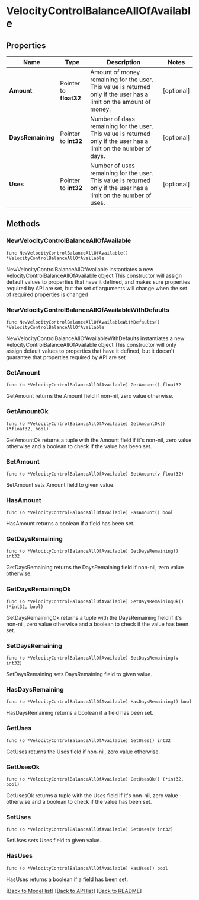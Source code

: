 # VelocityControlBalanceAllOfAvailable

## Properties

Name | Type | Description | Notes
------------ | ------------- | ------------- | -------------
**Amount** | Pointer to **float32** | Amount of money remaining for the user. This value is returned only if the user has a limit on the amount of money. | [optional] 
**DaysRemaining** | Pointer to **int32** | Number of days remaining for the user. This value is returned only if the user has a limit on the number of days. | [optional] 
**Uses** | Pointer to **int32** | Number of uses remaining for the user. This value is returned only if the user has a limit on the number of uses. | [optional] 

## Methods

### NewVelocityControlBalanceAllOfAvailable

`func NewVelocityControlBalanceAllOfAvailable() *VelocityControlBalanceAllOfAvailable`

NewVelocityControlBalanceAllOfAvailable instantiates a new VelocityControlBalanceAllOfAvailable object
This constructor will assign default values to properties that have it defined,
and makes sure properties required by API are set, but the set of arguments
will change when the set of required properties is changed

### NewVelocityControlBalanceAllOfAvailableWithDefaults

`func NewVelocityControlBalanceAllOfAvailableWithDefaults() *VelocityControlBalanceAllOfAvailable`

NewVelocityControlBalanceAllOfAvailableWithDefaults instantiates a new VelocityControlBalanceAllOfAvailable object
This constructor will only assign default values to properties that have it defined,
but it doesn't guarantee that properties required by API are set

### GetAmount

`func (o *VelocityControlBalanceAllOfAvailable) GetAmount() float32`

GetAmount returns the Amount field if non-nil, zero value otherwise.

### GetAmountOk

`func (o *VelocityControlBalanceAllOfAvailable) GetAmountOk() (*float32, bool)`

GetAmountOk returns a tuple with the Amount field if it's non-nil, zero value otherwise
and a boolean to check if the value has been set.

### SetAmount

`func (o *VelocityControlBalanceAllOfAvailable) SetAmount(v float32)`

SetAmount sets Amount field to given value.

### HasAmount

`func (o *VelocityControlBalanceAllOfAvailable) HasAmount() bool`

HasAmount returns a boolean if a field has been set.

### GetDaysRemaining

`func (o *VelocityControlBalanceAllOfAvailable) GetDaysRemaining() int32`

GetDaysRemaining returns the DaysRemaining field if non-nil, zero value otherwise.

### GetDaysRemainingOk

`func (o *VelocityControlBalanceAllOfAvailable) GetDaysRemainingOk() (*int32, bool)`

GetDaysRemainingOk returns a tuple with the DaysRemaining field if it's non-nil, zero value otherwise
and a boolean to check if the value has been set.

### SetDaysRemaining

`func (o *VelocityControlBalanceAllOfAvailable) SetDaysRemaining(v int32)`

SetDaysRemaining sets DaysRemaining field to given value.

### HasDaysRemaining

`func (o *VelocityControlBalanceAllOfAvailable) HasDaysRemaining() bool`

HasDaysRemaining returns a boolean if a field has been set.

### GetUses

`func (o *VelocityControlBalanceAllOfAvailable) GetUses() int32`

GetUses returns the Uses field if non-nil, zero value otherwise.

### GetUsesOk

`func (o *VelocityControlBalanceAllOfAvailable) GetUsesOk() (*int32, bool)`

GetUsesOk returns a tuple with the Uses field if it's non-nil, zero value otherwise
and a boolean to check if the value has been set.

### SetUses

`func (o *VelocityControlBalanceAllOfAvailable) SetUses(v int32)`

SetUses sets Uses field to given value.

### HasUses

`func (o *VelocityControlBalanceAllOfAvailable) HasUses() bool`

HasUses returns a boolean if a field has been set.


[[Back to Model list]](../README.md#documentation-for-models) [[Back to API list]](../README.md#documentation-for-api-endpoints) [[Back to README]](../README.md)



